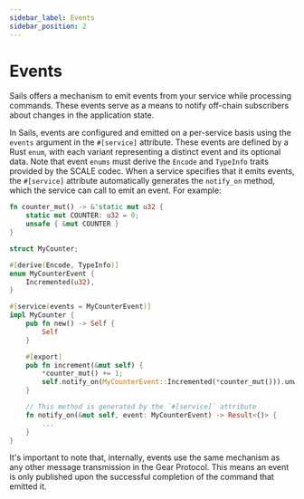 ```yaml
---
sidebar_label: Events
sidebar_position: 2
---
```


# Events

Sails offers a mechanism to emit events from your service while processing commands.
These events serve as a means to notify off-chain subscribers about changes in
the application state. 

In Sails, events are configured and emitted on a per-service basis using the `events` argument in the `#[service]` attribute. These events are defined by a Rust `enum`, with each variant representing a distinct event and its optional data. Note that event `enums` must derive the `Encode` and `TypeInfo` traits provided by the SCALE codec. When a service specifies that it emits events, the `#[service]` attribute automatically generates the `notify_on` method, which the service can call to emit an event. For example:

```rust
fn counter_mut() -> &'static mut u32 {
    static mut COUNTER: u32 = 0;
    unsafe { &mut COUNTER }
}

struct MyCounter;

#[derive(Encode, TypeInfo)]
enum MyCounterEvent {
    Incremented(u32),
}

#[service(events = MyCounterEvent)]
impl MyCounter {
    pub fn new() -> Self {
        Self
    }

    #[export]
    pub fn increment(&mut self) {
        *counter_mut() += 1;
        self.notify_on(MyCounterEvent::Incremented(*counter_mut())).unwrap();
    }

    // This method is generated by the `#[service]` attribute
    fn notify_on(&mut self, event: MyCounterEvent) -> Result<()> {
        ...
    }
}
```

It's important to note that, internally, events use the same mechanism as any other
message transmission in the Gear Protocol. This means an event is only published
upon the successful completion of the command that emitted it.
